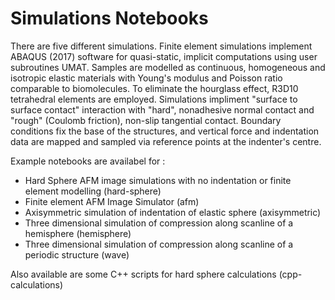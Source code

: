 # Simulations Notebooks

There are five different simulations. Finite element simulations implement ABAQUS (2017) software for quasi-static, implicit computations using user subroutines UMAT. Samples are modelled as continuous, homogeneous and isotropic elastic materials with Young's modulus and Poisson ratio comparable to biomolecules. To eliminate the hourglass effect, R3D10 tetrahedral elements are employed.  Simulations impliment "surface to surface contact" interaction with "hard", nonadhesive normal contact and "rough" (Coulomb friction), non-slip tangential contact. Boundary conditions fix the base of the structures, and vertical force and indentation data are mapped and sampled via reference points at the indenter's centre.

Example notebooks are availabel for : 

* Hard Sphere AFM image simulations with no indentation or finite element modelling (hard-sphere)
* Finite element AFM Image Simulator (afm)
* Axisymmetric simulation of indentation of elastic sphere (axisymmetric) 
* Three dimensional simulation of compression along scanline of a hemisphere (hemisphere)
* Three dimensional simulation of compression along scanline of a periodic structure (wave)


Also available are some C++ scripts for hard sphere calculations (cpp-calculations)